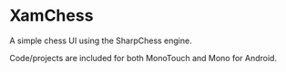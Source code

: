 XamChess
=========

A simple chess UI using the SharpChess engine.

Code/projects are included for both MonoTouch and Mono for Android.